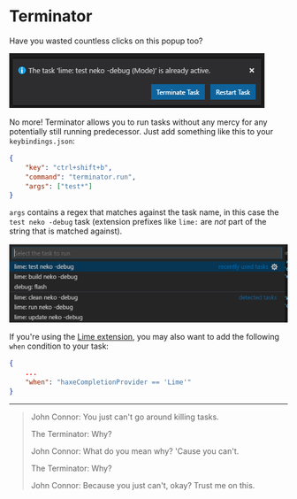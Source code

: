 # Terminator

Have you wasted countless clicks on this popup too?

![](images/popup.png)

No more! Terminator allows you to run tasks without any mercy for any potentially still running predecessor. Just add something like this to your `keybindings.json`:

```json
{
	"key": "ctrl+shift+b",
	"command": "terminator.run",
	"args": ["test*"]
}
```

`args` contains a regex that matches against the task name, in this case the `test neko -debug` task (extension prefixes like `lime:` are _not_ part of the string that is matched against).

![](images/tasks.png)

If you're using the [Lime extension](https://marketplace.visualstudio.com/items?itemName=openfl.lime-vscode-extension), you may also want to add the following `when` condition to your task:

```json
{
	...
	"when": "haxeCompletionProvider == 'Lime'"
}
```
______

>John Connor: You just can't go around killing tasks.
>
>The Terminator: Why?
>
>John Connor: What do you mean why? 'Cause you can't.
>
>The Terminator: Why?
>
>John Connor: Because you just can't, okay? Trust me on this.